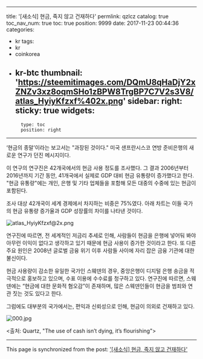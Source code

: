 
---
title: '[새소식]  현금, 죽지 않고 건재하다'
permlink: qzlcz
catalog: true
toc_nav_num: true
toc: true
position: 9999
date: 2017-11-23 00:44:36
categories:
- kr
tags:
- kr
- coinkorea
- kr-btc
thumbnail: 'https://steemitimages.com/DQmU8qHaDjY2xZNZv3xz8oqmSHo1zBPW8TrgBP7C7V2s3V8/atlas_HyiyKfzxf%402x.png'
sidebar:
    right:
        sticky: true
widgets:
    -
        type: toc
        position: right
---


‘현금의 종말’이라는 보고서는 "과장된 것이다." 미국 샌프란시스코 연방 준비은행의 새로운 연구가 던진 메시지이다.
  
이 연구의 연구진은 42개국에서의 현금 사용 정도를 조사했다. 그 결과 2006년부터 2016년까지 기간 동안, 41개국에서 실제로 GDP 대비 현금 유통량이 증가했다고 한다. "현금 유통량"에는 개인, 은행 및 기타 업체들을 포함해 모든 대중의 수중에 있는 현금이 포함된다.
  
조사 대상 42개국이 세계 경제에서 차지하는 비중은 75%였다. 아래 차트는 이들 국가의 현금 유통량 증가율과 GDP 성장률의 차이를 나타낸 것이다. 

![atlas_HyiyKfzxf@2x.png](https://steemitimages.com/DQmU8qHaDjY2xZNZv3xz8oqmSHo1zBPW8TrgBP7C7V2s3V8/atlas_HyiyKfzxf%402x.png)
  
연구진에 따르면, 전 세계적인 저금리 추세로 인해, 사람들이 현금을 은행에 넣어둬 봐야 아무런 이익이 없다고 생각하고 있기 때문에 현금 사용이 증가한 것이라고 한다. 또 다른 주요 원인은 2008년 글로벌 금융 위기 이후 사람들 사이에 자리 잡은 금융 기관에 대한 불신이다. 
  
현금 사용량이 감소한 유일한 국가인 스웨덴의 경우, 중앙은행이 디지털 은행 송금을 적극적으로 홍보하고 있으며, 수표 이용에 수수료를 청구하고 있다. 연구진에 따르면, 스웨덴에는 “현금에 대한 문화적 혐오감”이 존재하며, 많은 스웨덴인들이 현금을 범죄와 연관 짓는 것도 있다고 한다. 
  
그럼에도 대부분의 국가에서는, 편익과 신뢰성으로 인해, 현금이 의외로 건재하고 있다. 

![000.jpg](https://steemitimages.com/DQmfKMfZPWXfuWahwajcwLdE2goZVqwyrwzxmeCpXM1Tupk/000.jpg)
  
<출처: Quartz, "The use of cash isn’t dying, it’s flourishing">

- - -

This page is synchronized from the post: ['[새소식]  현금, 죽지 않고 건재하다'](https://steemit.com/@pius.pius/qzlcz)
